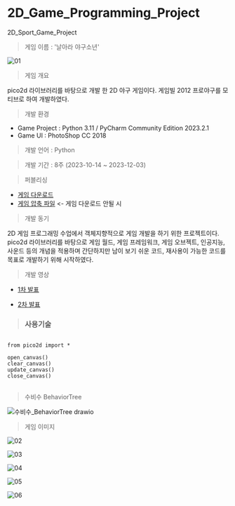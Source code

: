 # 2D_Game_Programming_Project
 2D_Sport_Game_Project

> 게임 이름 : '날아라 야구소년'

![01](https://github.com/UihwanLee/2D_Game_Programming_Project/assets/36596037/20001fa0-40f4-4eb5-8837-3679268a63d8)

> 게임 개요

pico2d 라이브러리를 바탕으로 개발 한 2D 야구 게임이다.
게임빌 2012 프로야구를 모티브로 하여 개발하였다.

> 개발 환경

 * Game Project : Python 3.11 / PyCharm Community Edition 2023.2.1  
 * Game UI : PhotoShop CC 2018
 
  
> 개발 언어 : Python
  
> 개발 기간 : 8주 (2023-10-14 ~ 2023-12-03)
  
> 퍼블리싱

*  [게임 다운로드](https://drive.google.com/file/d/1JFLqnAqjAd2cABf6H10pzqmcDKoSQufC/view?usp=sharing)
*  [게임 압축 파일](https://drive.google.com/file/d/185SItvF8R7kMh4aFpBX7wg3cR5l-cy-8/view?usp=sharing) <- 게임 다운로드 안될 시
  
> 개발 동기  

2D 게임 프로그래밍 수업에서 객체지향적으로 게임 개발을 하기 위한 프로젝트이다.
pico2d 라이브러리를 바탕으로 게임 월드, 게임 프레임워크, 게임 오브젝트, 인공지능, 사운드 등의 개념을 적용하며
간단하지만 남이 보기 쉬운 코드, 재사용이 가능한 코드를 목표로 개발하기 위해 시작하였다.

> 개발 영상


 * [1차 발표](https://youtu.be/TWSnwY8wrn0?si=78FPl2OVtfK8IALY)

 * [2차 발표](https://youtu.be/a2Abnsx1ubY?si=wHQJFvMQjsO0c53W)
   
  
> ### 사용기술
 
<pre>
<code>
from pico2d import *

open_canvas()
clear_canvas()
update_canvas()
close_canvas()
</code>
</pre>

> 수비수 BehaviorTree

![수비수_BehaviorTree drawio](https://github.com/UihwanLee/2D_Game_Programming_Project/assets/36596037/ef9b5df0-5b43-480b-b9c6-ff00ba8ca0a1)

> 게임 이미지

![02](https://github.com/UihwanLee/2D_Game_Programming_Project/assets/36596037/fa530aa3-ae2a-4e31-8233-9e9cdccea289)

![03](https://github.com/UihwanLee/2D_Game_Programming_Project/assets/36596037/79b859e9-2d77-4c9c-9915-a81594a14677)

![04](https://github.com/UihwanLee/2D_Game_Programming_Project/assets/36596037/2f5b147b-82bd-46dd-b0db-0915452d5841)

![05](https://github.com/UihwanLee/2D_Game_Programming_Project/assets/36596037/97936a20-af01-4cea-9f2f-1d3f9cfdfa72)

![06](https://github.com/UihwanLee/2D_Game_Programming_Project/assets/36596037/8fe1db68-aad1-4099-ae6b-0d202158bd9a)


